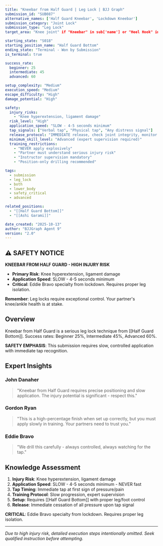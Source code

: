```yaml
---
title: "Kneebar from Half Guard | Leg Lock | BJJ Graph"
submission_id: "SUB087"
alternative_names: ['Half Guard Kneebar', 'Lockdown Kneebar']
submission_category: "Joint Lock"
submission_type: "Leg Lock"
target_area: "Knee joint" if "Kneebar" in sub['name'] or "Heel Hook" in sub['name'] else "Ankle and foot"

starting_state: "S018"
starting_position_name: "Half Guard Bottom"
ending_state: "Terminal - Won by Submission"
is_terminal: true

success_rate:
  beginner: 25
  intermediate: 45
  advanced: 60

setup_complexity: "Medium"
execution_speed: "Medium"
escape_difficulty: "High"
damage_potential: "High"

safety:
  injury_risks:
    - "Knee hyperextension, ligament damage"
  risk_level: "High"
  application_speed: "SLOW - 4-5 seconds minimum"
  tap_signals: ["Verbal tap", "Physical tap", "Any distress signal"]
  release_protocol: "IMMEDIATE release, check joint integrity, monitor for injury"
  minimum_skill_level: "Advanced (expert supervision required)"
  training_restrictions:
    - "NEVER apply explosively"
    - "Partner must understand serious injury risk"
    - "Instructor supervision mandatory"
    - "Position-only drilling recommended"

tags:
  - submission
  - leg_lock
  - both
  - lower_body
  - safety_critical
  - advanced

related_positions:
  - "[[Half Guard Bottom]]"
  - "[[Ashi Garami]]"

date_created: "2025-10-13"
author: "BJJGraph Agent 9"
version: "2.0"
---
```


## ⚠️ SAFETY NOTICE

**KNEEBAR FROM HALF GUARD - HIGH INJURY RISK**

- **Primary Risk**: Knee hyperextension, ligament damage
- **Application Speed**: SLOW - 4-5 seconds minimum
- **Critical**: Eddie Bravo specialty from lockdown. Requires proper leg isolation.

**Remember**: Leg locks require exceptional control. Your partner's knee/ankle health is at stake.

## Overview

Kneebar from Half Guard is a serious leg lock technique from [[Half Guard Bottom]]. Success rates: Beginner 25%, Intermediate 45%, Advanced 60%.

**SAFETY EMPHASIS**: This submission requires slow, controlled application with immediate tap recognition.

## Expert Insights

### John Danaher
> "Kneebar from Half Guard requires precise positioning and slow application. The injury potential is significant - respect this."

### Gordon Ryan
> "This is a high-percentage finish when set up correctly, but you must apply slowly in training. Your partners need to trust you."

### Eddie Bravo
> "We drill this carefully - always controlled, always watching for the tap."

## Knowledge Assessment

1. **Injury Risk**: Knee hyperextension, ligament damage
2. **Application Speed**: SLOW - 4-5 seconds minimum - NEVER fast
3. **Tap Timing**: Immediate tap at first sign of pressure/pain
4. **Training Protocol**: Slow progression, expert supervision
5. **Setup**: Requires [[Half Guard Bottom]] with proper leg/foot control
6. **Release**: Immediate cessation of all pressure upon tap signal

**CRITICAL**: Eddie Bravo specialty from lockdown. Requires proper leg isolation.

---

*Due to high injury risk, detailed execution steps intentionally omitted. Seek qualified instruction before attempting.*
